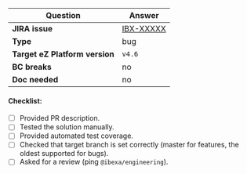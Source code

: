 | Question                       | Answer                                                |
|--------------------------------|-------------------------------------------------------|
| **JIRA issue**                 | [IBX-XXXXX](https://issues.ibexa.co/browse/IBX-XXXXX) |
| **Type**                       | bug                                                   |
| **Target eZ Platform version** | `v4.6`                                                |
| **BC breaks**                  | no                                                    |
| **Doc needed**                 | no                                                    |

<!-- Replace this comment with Pull Request description -->

#### Checklist:
- [ ] Provided PR description.
- [ ] Tested the solution manually.
- [ ] Provided automated test coverage.
- [ ] Checked that target branch is set correctly (master for features, the oldest supported for bugs).
- [ ] Asked for a review (ping `@ibexa/engineering`).
